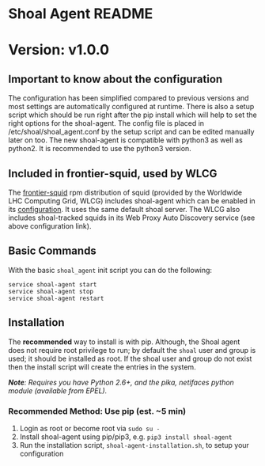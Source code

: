 # Shoal Agent README
# Version: v1.0.0


## Important to know about the configuration
The configuration has been simplified compared to previous versions and most settings are automatically configured at runtime.
There is also a setup script which should be run right after the pip install which will help to set the right options for the shoal-agent.
The config file is placed in /etc/shoal/shoal_agent.conf by the setup script and can be edited manually later on too.
The new shoal-agent is compatible with python3 as well as python2. It is recommended to use the python3 version.

## Included in frontier-squid, used by WLCG
The [frontier-squid](https://twiki.cern.ch/twiki/bin/view/Frontier/InstallSquid)
rpm distribution of squid (provided by the Worldwide LHC Computing Grid,
WLCG) includes shoal-agent which can be enabled in its
[configuration](https://twiki.cern.ch/twiki/bin/view/Frontier/InstallSquid#Enabling_discovery_through_WLCG).  It uses the same default shoal server. 
The WLCG also includes shoal-tracked squids in its Web Proxy Auto
Discovery service (see above configuration link).

## Basic Commands
With the basic `shoal_agent` init script you can do the following:

```
service shoal-agent start
service shoal-agent stop
service shoal-agent restart
```

## Installation

The **recommended** way to install is with pip.
Although, the Shoal agent does not require root privilege to run; by default the `shoal` user and group is used; it should be installed as root.
If the shoal user and group do not exist then the install script will create the entries in the system.

 _**Note**: Requires you have Python 2.6+, and the pika, netifaces python module (available from EPEL)._

### Recommended Method: Use pip (est. ~5 min)
  1. Login as root or become root via `sudo su -`
  2. Install shoal-agent using pip/pip3, e.g. `pip3 install shoal-agent`
  3. Run the installation script, `shoal-agent-installation.sh`, to setup your configuration
  
  

